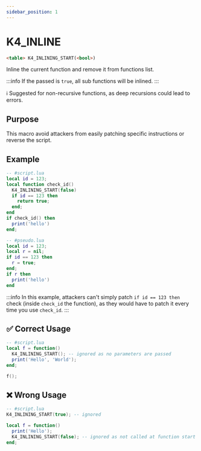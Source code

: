 ```yaml
---
sidebar_position: 1
---
```


# K4_INLINE
```md
<table> K4_INLINING_START(<bool>)
```

Inline the current function and remove it from functions list.

:::info
If the passed <bool> is `true`, all sub functions will be inlined.
:::

ℹ️ Suggested for non-recursive functions, as deep recursions could lead to errors.

## Purpose

This macro avoid attackers from easily patching specific instructions or reverse the script.

## Example
```lua
-- #script.lua
local id = 123;
local function check_id()
  K4_INLINING_START(false)
  if id == 123 then
    return true;
  end;
end
if check_id() then
  print('hello')
end;

-- #pseudo.lua
local id = 123;
local r = nil;
if id == 123 then
  r = true;
end;
if r then
  print('hello')
end
```
:::info
In this example, attackers can't simply patch `if id == 123 then` check (inside `check_id` the function), as they would have to patch it every time you use `check_id`.
:::

## ✅ Correct Usage

```lua
-- #script.lua
local f = function()
  K4_INLINING_START(); -- ignored as no parameters are passed
  print('Hello', 'World');
end;

f();
```

## ❌ Wrong Usage

```lua
-- #script.lua
K4_INLINING_START(true); -- ignored

local f = function()
  print('Hello');
  K4_INLINING_START(false); -- ignored as not called at function start
end;
```